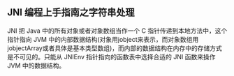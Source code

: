 ## JNI 编程上手指南之字符串处理

JNI 把 Java 中的所有对象或者对象数组当作一个 C 指针传递到本地方法中，这个指针指向 JVM 中的内部数据结构(对象用jobject来表示，而对象数组用jobjectArray或者具体是基本类型数组)，而内部的数据结构在内存中的存储方式是不可见的。只能从 JNIEnv 指针指向的函数表中选择合适的 JNI 函数来操作JVM 中的数据结构。
